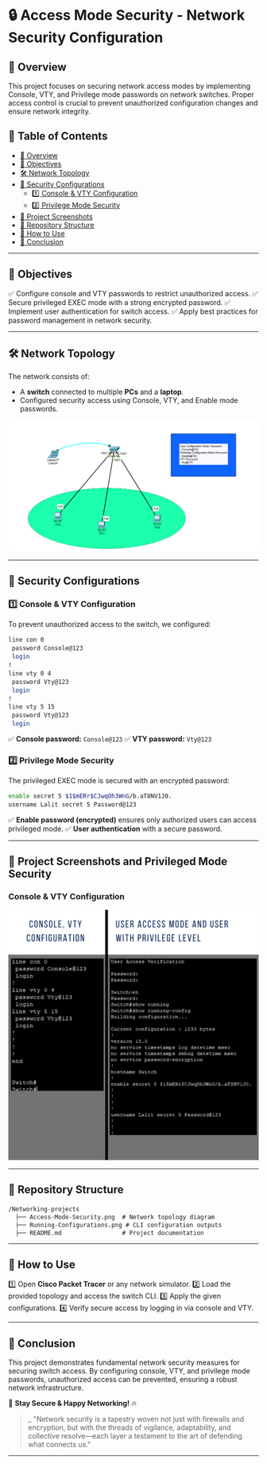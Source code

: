 # 🔒 Access Mode Security - Network Security Configuration

## 📌 Overview
This project focuses on securing network access modes by implementing Console, VTY, and Privilege mode passwords on network switches. Proper access control is crucial to prevent unauthorized configuration changes and ensure network integrity.

## 📜 Table of Contents
- [📌 Overview](#-overview)
- [🎯 Objectives](#-objectives)
- [🛠️ Network Topology](#️-network-topology)
- [🔑 Security Configurations](#-security-configurations)
  - [1️⃣ Console & VTY Configuration](#1️⃣-console--vty-configuration)
  - [2️⃣ Privilege Mode Security](#2️⃣-privilege-mode-security)
- [📸 Project Screenshots](#-project-screenshots)
- [📂 Repository Structure](#-repository-structure)
- [🚀 How to Use](#-how-to-use)
- [📌 Conclusion](#-conclusion)

---

## 🎯 Objectives
✅ Configure console and VTY passwords to restrict unauthorized access.
✅ Secure privileged EXEC mode with a strong encrypted password.
✅ Implement user authentication for switch access.
✅ Apply best practices for password management in network security.

---

## 🛠️ Network Topology
The network consists of:
- A **switch** connected to multiple **PCs** and a **laptop**.
- Configured security access using Console, VTY, and Enable mode passwords.

![Network Topology](https://github.com/21Lalit/Networking-projects/blob/main/Access-Mode-Security/Access-Mode-Security.png)

---

## 🔑 Security Configurations
### 1️⃣ Console & VTY Configuration
To prevent unauthorized access to the switch, we configured:
```bash
line con 0
 password Console@123
 login
!
line vty 0 4
 password Vty@123
 login
!
line vty 5 15
 password Vty@123
 login
```
✅ **Console password:** `Console@123`
✅ **VTY password:** `Vty@123`

### 2️⃣ Privilege Mode Security
The privileged EXEC mode is secured with an encrypted password:
```bash
enable secret 5 $1$mERr$CJwqOh3WnG/b.aT8NV1J0.
username Lalit secret 5 Password@123
```
✅ **Enable password (encrypted)** ensures only authorized users can access privileged mode.
✅ **User authentication** with a secure password.

---

## 📸 Project Screenshots and Privileged Mode Security
### Console & VTY Configuration
![Console & VTY](https://github.com/21Lalit/Networking-projects/blob/main/Access-Mode-Security/Running-Configurations.png)

---

## 📂 Repository Structure
```
/Networking-projects
  ├── Access-Mode-Security.png  # Network topology diagram
  ├── Running-Configurations.png # CLI configuration outputs
  ├── README.md                 # Project documentation
```

---

## 🚀 How to Use
1️⃣ Open **Cisco Packet Tracer** or any network simulator.
2️⃣ Load the provided topology and access the switch CLI.
3️⃣ Apply the given configurations.
4️⃣ Verify secure access by logging in via console and VTY.

---

## 📌 Conclusion
This project demonstrates fundamental network security measures for securing switch access. By configuring console, VTY, and privilege mode passwords, unauthorized access can be prevented, ensuring a robust network infrastructure.

🚀 **Stay Secure & Happy Networking!** 🔥
> _ "Network security is a tapestry woven not just with firewalls and encryption, but with the threads of vigilance, adaptability, and collective resolve—each layer a testament to the art of defending what connects us."
---
